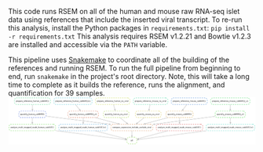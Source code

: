 This code runs RSEM on all of the human and mouse raw RNA-seq islet data using references that include the inserted viral transcript. To re-run this analysis, install the Python packages in `requirements.txt`:
`pip install -r requirements.txt` 
This analysis requires RSEM v1.2.21 and Bowtie v1.2.3 are installed and accessible via the `PATH` variable. 

This pipeline uses [Snakemake](https://academic.oup.com/bioinformatics/article/28/19/2520/290322) to coordinate all of the building of the references and running RSEM. To run the full pipeline from beginning to end, run 
`snakemake` 
in the project's root directory. Note, this will take a long time to complete as it builds the reference, runs the alignment, and quantification for 39 samples. 
![screenshot](https://github.com/mbernste/nfat-multi-map-reads-analysis/blob/master/dag.png)

